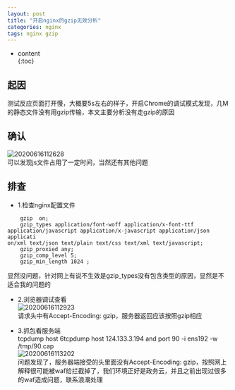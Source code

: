 ```yaml
---  
layout: post  
title: "开启nginx的gzip无效分析"  
categories: nginx  
tags: nginx gzip  
---  
```


* content  
{:toc}  

## 起因  
测试反应页面打开慢，大概要5s左右的样子，开启Chrome的调试模式发现，几M的静态文件没有用gzip传输，本文主要分析没有走gzip的原因  




## 确认  
![20200616112628](https://guott.oss-cn-beijing.aliyuncs.com/img/20200616112628.png)  
可以发现js文件占用了一定时间，当然还有其他问题  

## 排查  
* 1.检查nginx配置文件  
```  
    gzip  on;  
    gzip_types application/font-woff application/x-font-ttf application/javascript application/x-javascript application/json applicati  
on/xml text/json text/plain text/css text/xml text/javascript;  
    gzip_proxied any;  
    gzip_comp_level 5;  
    gzip_min_length 1024 ;  
```  
显然没问题，针对网上有说不生效是gzip_types没有包含类型的原因，显然是不适合我的问题的  

* 2.浏览器调试查看  
![20200616112923](https://guott.oss-cn-beijing.aliyuncs.com/img/20200616112923.png)  
请求头中有Accept-Encoding: gzip，服务器返回应该按照gzip相应  

* 3.抓包看服务端  
tcpdump host 6tcpdump host  124.133.3.194 and port 90  -i ens192 -w /tmp/90.cap  
![20200616113202](https://guott.oss-cn-beijing.aliyuncs.com/img/20200616113202.png)  
问题发现了，服务器端接受的头里面没有Accept-Encoding: gzip，按照网上解释很可能被waf给拦截掉了，我们环境正好是政务云，并且之前出现过很多的waf造成问题，联系浪潮处理  